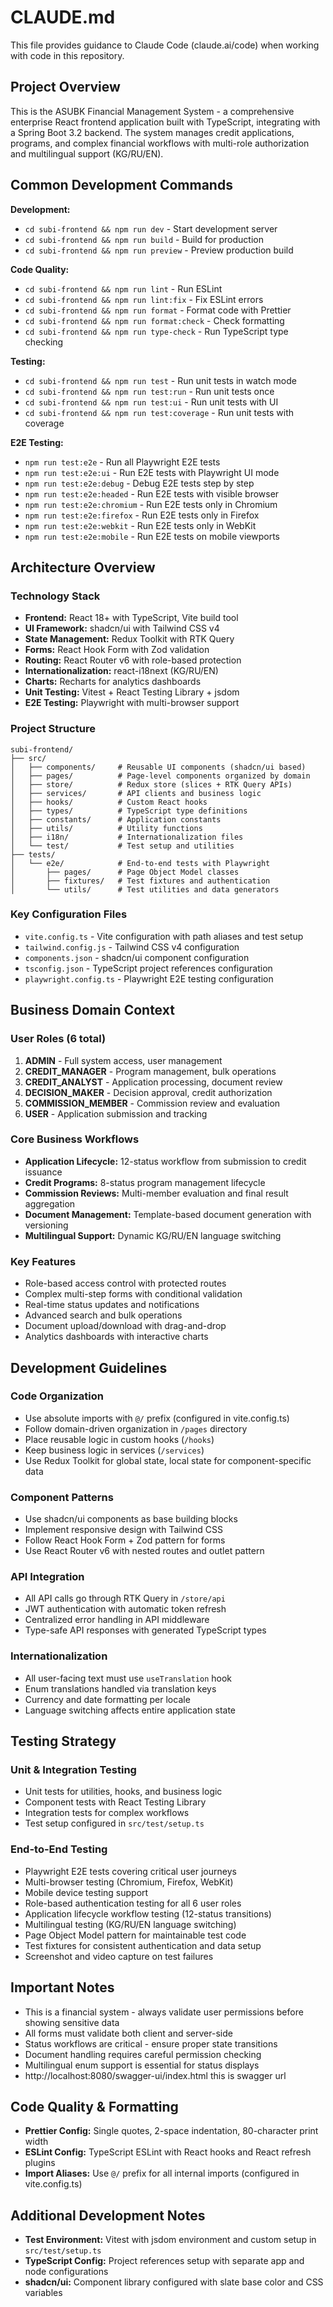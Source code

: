 # CLAUDE.md

This file provides guidance to Claude Code (claude.ai/code) when working with code in this repository.

## Project Overview

This is the ASUBK Financial Management System - a comprehensive enterprise React frontend application built with TypeScript, integrating with a Spring Boot 3.2 backend. The system manages credit applications, programs, and complex financial workflows with multi-role authorization and multilingual support (KG/RU/EN).

## Common Development Commands

**Development:**
- `cd subi-frontend && npm run dev` - Start development server
- `cd subi-frontend && npm run build` - Build for production
- `cd subi-frontend && npm run preview` - Preview production build

**Code Quality:**
- `cd subi-frontend && npm run lint` - Run ESLint
- `cd subi-frontend && npm run lint:fix` - Fix ESLint errors
- `cd subi-frontend && npm run format` - Format code with Prettier
- `cd subi-frontend && npm run format:check` - Check formatting
- `cd subi-frontend && npm run type-check` - Run TypeScript type checking

**Testing:**
- `cd subi-frontend && npm run test` - Run unit tests in watch mode
- `cd subi-frontend && npm run test:run` - Run unit tests once
- `cd subi-frontend && npm run test:ui` - Run unit tests with UI
- `cd subi-frontend && npm run test:coverage` - Run unit tests with coverage

**E2E Testing:**
- `npm run test:e2e` - Run all Playwright E2E tests
- `npm run test:e2e:ui` - Run E2E tests with Playwright UI mode
- `npm run test:e2e:debug` - Debug E2E tests step by step
- `npm run test:e2e:headed` - Run E2E tests with visible browser
- `npm run test:e2e:chromium` - Run E2E tests only in Chromium
- `npm run test:e2e:firefox` - Run E2E tests only in Firefox
- `npm run test:e2e:webkit` - Run E2E tests only in WebKit
- `npm run test:e2e:mobile` - Run E2E tests on mobile viewports

## Architecture Overview

### Technology Stack
- **Frontend:** React 18+ with TypeScript, Vite build tool
- **UI Framework:** shadcn/ui with Tailwind CSS v4
- **State Management:** Redux Toolkit with RTK Query
- **Forms:** React Hook Form with Zod validation  
- **Routing:** React Router v6 with role-based protection
- **Internationalization:** react-i18next (KG/RU/EN)
- **Charts:** Recharts for analytics dashboards
- **Unit Testing:** Vitest + React Testing Library + jsdom
- **E2E Testing:** Playwright with multi-browser support

### Project Structure
```
subi-frontend/
├── src/
│   ├── components/     # Reusable UI components (shadcn/ui based)
│   ├── pages/          # Page-level components organized by domain
│   ├── store/          # Redux store (slices + RTK Query APIs)
│   ├── services/       # API clients and business logic
│   ├── hooks/          # Custom React hooks
│   ├── types/          # TypeScript type definitions
│   ├── constants/      # Application constants
│   ├── utils/          # Utility functions
│   ├── i18n/           # Internationalization files
│   └── test/           # Test setup and utilities
├── tests/
│   └── e2e/            # End-to-end tests with Playwright
│       ├── pages/      # Page Object Model classes
│       ├── fixtures/   # Test fixtures and authentication
│       └── utils/      # Test utilities and data generators
```

### Key Configuration Files
- `vite.config.ts` - Vite configuration with path aliases and test setup
- `tailwind.config.js` - Tailwind CSS v4 configuration
- `components.json` - shadcn/ui component configuration
- `tsconfig.json` - TypeScript project references configuration
- `playwright.config.ts` - Playwright E2E testing configuration

## Business Domain Context

### User Roles (6 total)
1. **ADMIN** - Full system access, user management
2. **CREDIT_MANAGER** - Program management, bulk operations  
3. **CREDIT_ANALYST** - Application processing, document review
4. **DECISION_MAKER** - Decision approval, credit authorization
5. **COMMISSION_MEMBER** - Commission review and evaluation
6. **USER** - Application submission and tracking

### Core Business Workflows
- **Application Lifecycle:** 12-status workflow from submission to credit issuance
- **Credit Programs:** 8-status program management lifecycle
- **Commission Reviews:** Multi-member evaluation and final result aggregation
- **Document Management:** Template-based document generation with versioning
- **Multilingual Support:** Dynamic KG/RU/EN language switching

### Key Features
- Role-based access control with protected routes
- Complex multi-step forms with conditional validation
- Real-time status updates and notifications
- Advanced search and bulk operations
- Document upload/download with drag-and-drop
- Analytics dashboards with interactive charts

## Development Guidelines

### Code Organization
- Use absolute imports with `@/` prefix (configured in vite.config.ts)
- Follow domain-driven organization in `/pages` directory
- Place reusable logic in custom hooks (`/hooks`)
- Keep business logic in services (`/services`)
- Use Redux Toolkit for global state, local state for component-specific data

### Component Patterns
- Use shadcn/ui components as base building blocks
- Implement responsive design with Tailwind CSS
- Follow React Hook Form + Zod pattern for forms
- Use React Router v6 with nested routes and outlet pattern

### API Integration
- All API calls go through RTK Query in `/store/api`
- JWT authentication with automatic token refresh
- Centralized error handling in API middleware
- Type-safe API responses with generated TypeScript types

### Internationalization
- All user-facing text must use `useTranslation` hook
- Enum translations handled via translation keys
- Currency and date formatting per locale
- Language switching affects entire application state

## Testing Strategy

### Unit & Integration Testing
- Unit tests for utilities, hooks, and business logic
- Component tests with React Testing Library
- Integration tests for complex workflows
- Test setup configured in `src/test/setup.ts`

### End-to-End Testing
- Playwright E2E tests covering critical user journeys
- Multi-browser testing (Chromium, Firefox, WebKit)
- Mobile device testing support
- Role-based authentication testing for all 6 user roles
- Application lifecycle workflow testing (12-status transitions)
- Multilingual testing (KG/RU/EN language switching)
- Page Object Model pattern for maintainable test code
- Test fixtures for consistent authentication and data setup
- Screenshot and video capture on test failures

## Important Notes
- This is a financial system - always validate user permissions before showing sensitive data
- All forms must validate both client and server-side
- Status workflows are critical - ensure proper state transitions
- Document handling requires careful permission checking
- Multilingual enum support is essential for status displays
- http://localhost:8080/swagger-ui/index.html this is swagger url

## Code Quality & Formatting
- **Prettier Config:** Single quotes, 2-space indentation, 80-character print width
- **ESLint Config:** TypeScript ESLint with React hooks and React refresh plugins
- **Import Aliases:** Use `@/` prefix for all internal imports (configured in vite.config.ts)

## Additional Development Notes
- **Test Environment:** Vitest with jsdom environment and custom setup in `src/test/setup.ts`
- **TypeScript Config:** Project references setup with separate app and node configurations
- **shadcn/ui:** Component library configured with slate base color and CSS variables